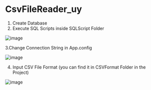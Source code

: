 # CsvFileReader_uy

1. Create Database
2. Execute SQL Scripts inside  SQLScript Folder

 ![image](https://user-images.githubusercontent.com/3582766/185406454-56a822a6-6736-4b04-815b-0202e6b930e2.png)
 
 3.Change Connection String in App.config 
 
 ![image](https://user-images.githubusercontent.com/3582766/185406984-65517744-3995-4f45-8710-d6987d688164.png)
 
 4. Input CSV File Format (you can find it in CSVFormat Folder in the Project)
 
 ![image](https://user-images.githubusercontent.com/3582766/185408150-7ca335bb-a486-4686-b4f7-90c8363c4eea.png)

 

